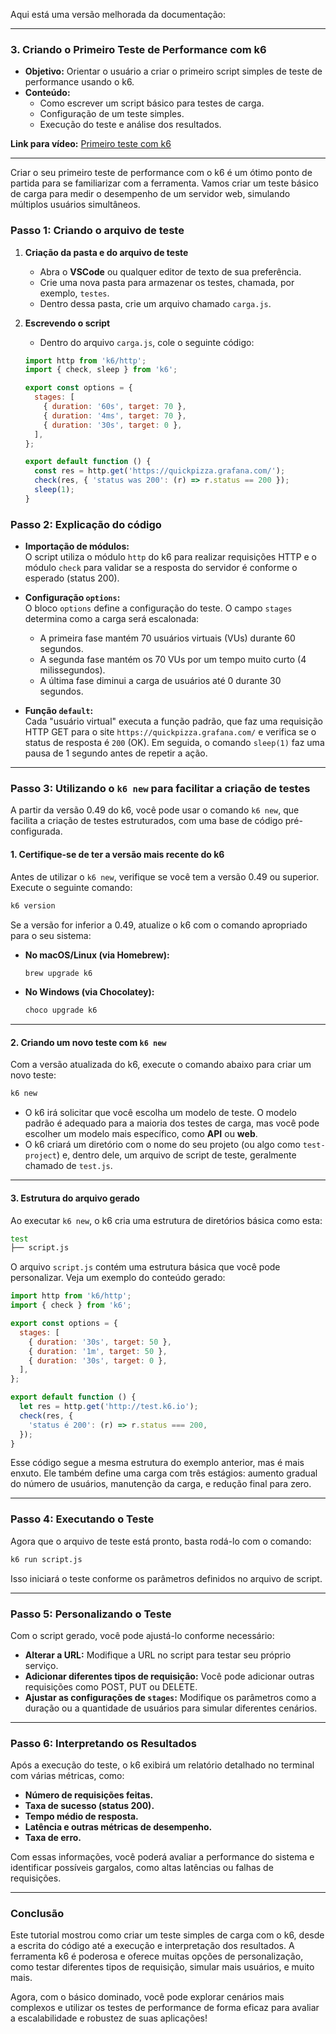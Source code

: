 Aqui está uma versão melhorada da documentação:

---

### 3. **Criando o Primeiro Teste de Performance com k6**
- **Objetivo:** Orientar o usuário a criar o primeiro script simples de teste de performance usando o k6.
- **Conteúdo:**
  - Como escrever um script básico para testes de carga.
  - Configuração de um teste simples.
  - Execução do teste e análise dos resultados.

**Link para vídeo:** [Primeiro teste com k6](#)

---

Criar o seu primeiro teste de performance com o k6 é um ótimo ponto de partida para se familiarizar com a ferramenta. Vamos criar um teste básico de carga para medir o desempenho de um servidor web, simulando múltiplos usuários simultâneos.

### **Passo 1: Criando o arquivo de teste**

1. **Criação da pasta e do arquivo de teste**
   - Abra o **VSCode** ou qualquer editor de texto de sua preferência.
   - Crie uma nova pasta para armazenar os testes, chamada, por exemplo, `testes`.
   - Dentro dessa pasta, crie um arquivo chamado `carga.js`.

2. **Escrevendo o script**
   - Dentro do arquivo `carga.js`, cole o seguinte código:

   ```javascript
   import http from 'k6/http';
   import { check, sleep } from 'k6';

   export const options = {
     stages: [
       { duration: '60s', target: 70 },
       { duration: '4ms', target: 70 },
       { duration: '30s', target: 0 },
     ],
   };

   export default function () {
     const res = http.get('https://quickpizza.grafana.com/');
     check(res, { 'status was 200': (r) => r.status == 200 });
     sleep(1);
   }
   ```

### **Passo 2: Explicação do código**

- **Importação de módulos:**  
  O script utiliza o módulo `http` do k6 para realizar requisições HTTP e o módulo `check` para validar se a resposta do servidor é conforme o esperado (status 200).
  
- **Configuração `options`:**  
  O bloco `options` define a configuração do teste. O campo `stages` determina como a carga será escalonada:
  - A primeira fase mantém 70 usuários virtuais (VUs) durante 60 segundos.
  - A segunda fase mantém os 70 VUs por um tempo muito curto (4 milissegundos).
  - A última fase diminui a carga de usuários até 0 durante 30 segundos.

- **Função `default`:**  
  Cada "usuário virtual" executa a função padrão, que faz uma requisição HTTP GET para o site `https://quickpizza.grafana.com/` e verifica se o status de resposta é `200` (OK). Em seguida, o comando `sleep(1)` faz uma pausa de 1 segundo antes de repetir a ação.

---

### **Passo 3: Utilizando o `k6 new` para facilitar a criação de testes**

A partir da versão 0.49 do k6, você pode usar o comando `k6 new`, que facilita a criação de testes estruturados, com uma base de código pré-configurada.

#### **1. Certifique-se de ter a versão mais recente do k6**
Antes de utilizar o `k6 new`, verifique se você tem a versão 0.49 ou superior. Execute o seguinte comando:

```bash
k6 version
```

Se a versão for inferior a 0.49, atualize o k6 com o comando apropriado para o seu sistema:

- **No macOS/Linux (via Homebrew):**
  ```bash
  brew upgrade k6
  ```

- **No Windows (via Chocolatey):**
  ```bash
  choco upgrade k6
  ```

---

#### **2. Criando um novo teste com `k6 new`**

Com a versão atualizada do k6, execute o comando abaixo para criar um novo teste:

```bash
k6 new
```

- O k6 irá solicitar que você escolha um modelo de teste. O modelo padrão é adequado para a maioria dos testes de carga, mas você pode escolher um modelo mais específico, como **API** ou **web**.
- O k6 criará um diretório com o nome do seu projeto (ou algo como `test-project`) e, dentro dele, um arquivo de script de teste, geralmente chamado de `test.js`.

---

#### **3. Estrutura do arquivo gerado**

Ao executar `k6 new`, o k6 cria uma estrutura de diretórios básica como esta:

```bash
test
├── script.js
```

O arquivo `script.js` contém uma estrutura básica que você pode personalizar. Veja um exemplo do conteúdo gerado:

```javascript
import http from 'k6/http';
import { check } from 'k6';

export const options = {
  stages: [
    { duration: '30s', target: 50 },
    { duration: '1m', target: 50 },
    { duration: '30s', target: 0 },
  ],
};

export default function () {
  let res = http.get('http://test.k6.io');
  check(res, {
    'status é 200': (r) => r.status === 200,
  });
}
```

Esse código segue a mesma estrutura do exemplo anterior, mas é mais enxuto. Ele também define uma carga com três estágios: aumento gradual do número de usuários, manutenção da carga, e redução final para zero.

---

### **Passo 4: Executando o Teste**

Agora que o arquivo de teste está pronto, basta rodá-lo com o comando:

```bash
k6 run script.js
```

Isso iniciará o teste conforme os parâmetros definidos no arquivo de script.

---

### **Passo 5: Personalizando o Teste**

Com o script gerado, você pode ajustá-lo conforme necessário:

- **Alterar a URL:** Modifique a URL no script para testar seu próprio serviço.
- **Adicionar diferentes tipos de requisição:** Você pode adicionar outras requisições como POST, PUT ou DELETE.
- **Ajustar as configurações de `stages`:** Modifique os parâmetros como a duração ou a quantidade de usuários para simular diferentes cenários.

---

### **Passo 6: Interpretando os Resultados**

Após a execução do teste, o k6 exibirá um relatório detalhado no terminal com várias métricas, como:

- **Número de requisições feitas.**
- **Taxa de sucesso (status 200).**
- **Tempo médio de resposta.**
- **Latência e outras métricas de desempenho.**
- **Taxa de erro.**

Com essas informações, você poderá avaliar a performance do sistema e identificar possíveis gargalos, como altas latências ou falhas de requisições.

---

### **Conclusão**

Este tutorial mostrou como criar um teste simples de carga com o k6, desde a escrita do código até a execução e interpretação dos resultados. A ferramenta k6 é poderosa e oferece muitas opções de personalização, como testar diferentes tipos de requisição, simular mais usuários, e muito mais.

Agora, com o básico dominado, você pode explorar cenários mais complexos e utilizar os testes de performance de forma eficaz para avaliar a escalabilidade e robustez de suas aplicações!



